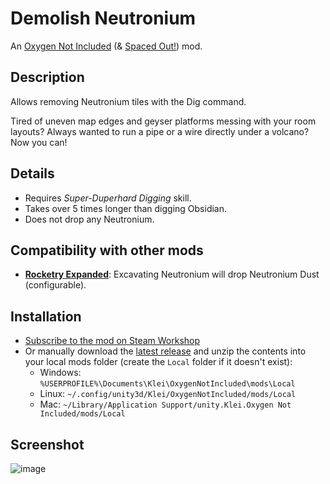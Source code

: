 ﻿# Demolish Neutronium
An [Oxygen Not Included](https://store.steampowered.com/app/457140/Oxygen_Not_Included/) (& [Spaced Out!](https://store.steampowered.com/app/1452490/Oxygen_Not_Included__Spaced_Out/)) mod.

## Description
Allows removing Neutronium tiles with the Dig command.

Tired of uneven map edges and geyser platforms messing with your room layouts? Always wanted to run a pipe or a wire directly under a volcano? Now you can!

## Details
* Requires *Super-Duperhard Digging* skill.
* Takes over 5 times longer than digging Obsidian.
* Does not drop any Neutronium.

## Compatibility with other mods

* **[Rocketry Expanded](https://steamcommunity.com/sharedfiles/filedetails/?id=2837919908)**: Excavating Neutronium will drop Neutronium Dust (configurable). 

## Installation

* [Subscribe to the mod on Steam Workshop](https://steamcommunity.com/sharedfiles/filedetails/?id=2721654252)
* Or manually download the [latest release](https://github.com/modo-lv/oni-mod-demolish-neutronium/releases/latest) and unzip the contents into your local mods folder (create the `Local` folder if it doesn't exist):
  * Windows: `%USERPROFILE%\Documents\Klei\OxygenNotIncluded\mods\Local`
  * Linux: `~/.config/unity3d/Klei/OxygenNotIncluded/mods/Local`
  * Mac: `~/Library/Application Support/unity.Klei.Oxygen Not Included/mods/Local` 

## Screenshot
![image](https://user-images.githubusercontent.com/731551/149676344-dd8e90e9-2879-4646-905c-86292969e087.png)
